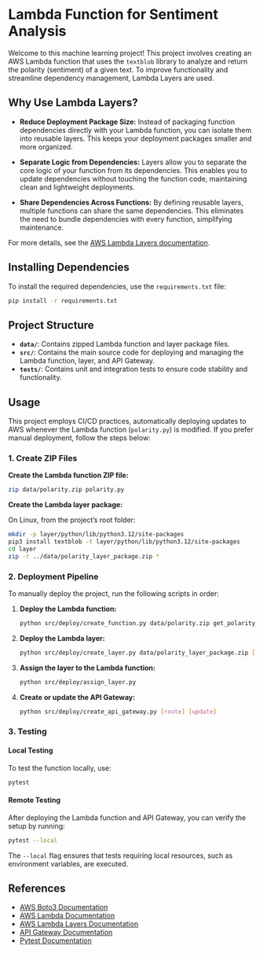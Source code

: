 # Lambda Function for Sentiment Analysis

Welcome to this machine learning project! This project involves creating an AWS Lambda function that uses the `textblob` library to analyze and return the polarity (sentiment) of a given text. To improve functionality and streamline dependency management, Lambda Layers are used.

## Why Use Lambda Layers?

- **Reduce Deployment Package Size:** Instead of packaging function dependencies directly with your Lambda function, you can isolate them into reusable layers. This keeps your deployment packages smaller and more organized.

- **Separate Logic from Dependencies:** Layers allow you to separate the core logic of your function from its dependencies. This enables you to update dependencies without touching the function code, maintaining clean and lightweight deployments.

- **Share Dependencies Across Functions:** By defining reusable layers, multiple functions can share the same dependencies. This eliminates the need to bundle dependencies with every function, simplifying maintenance.

For more details, see the [AWS Lambda Layers documentation](https://docs.aws.amazon.com/lambda/latest/dg/chapter-layers.html).

## Installing Dependencies

To install the required dependencies, use the `requirements.txt` file:

```bash
pip install -r requirements.txt
```

## Project Structure

- **`data/`**: Contains zipped Lambda function and layer package files.
- **`src/`**: Contains the main source code for deploying and managing the Lambda function, layer, and API Gateway.
- **`tests/`**: Contains unit and integration tests to ensure code stability and functionality.

## Usage

This project employs CI/CD practices, automatically deploying updates to AWS whenever the Lambda function (`polarity.py`) is modified. If you prefer manual deployment, follow the steps below:

### 1. Create ZIP Files

**Create the Lambda function ZIP file:**

```bash
zip data/polarity.zip polarity.py
```

**Create the Lambda layer package:**

On Linux, from the project’s root folder:

```bash
mkdir -p layer/python/lib/python3.12/site-packages
pip3 install textblob -t layer/python/lib/python3.12/site-packages
cd layer
zip -r ../data/polarity_layer_package.zip *
```

### 2. Deployment Pipeline

To manually deploy the project, run the following scripts in order:

1. **Deploy the Lambda function:**
   ```bash
   python src/deploy/create_function.py data/polarity.zip get_polarity [update]
   ```

2. **Deploy the Lambda layer:**
   ```bash
   python src/deploy/create_layer.py data/polarity_layer_package.zip [update]
   ```

3. **Assign the layer to the Lambda function:**
   ```bash
   python src/deploy/assign_layer.py
   ```

4. **Create or update the API Gateway:**
   ```bash
   python src/deploy/create_api_gateway.py [route] [update]
   ```

### 3. Testing

#### Local Testing

To test the function locally, use:

```bash
pytest
```

#### Remote Testing

After deploying the Lambda function and API Gateway, you can verify the setup by running:

```bash
pytest --local
```

The `--local` flag ensures that tests requiring local resources, such as environment variables, are executed.

## References

- [AWS Boto3 Documentation](https://boto3.amazonaws.com/v1/documentation/api/latest/index.html)
- [AWS Lambda Documentation](https://docs.aws.amazon.com/lambda/)
- [AWS Lambda Layers Documentation](https://docs.aws.amazon.com/lambda/latest/dg/chapter-layers.html)
- [API Gateway Documentation](https://docs.aws.amazon.com/apigateway/)
- [Pytest Documentation](https://docs.pytest.org/en/stable/)
